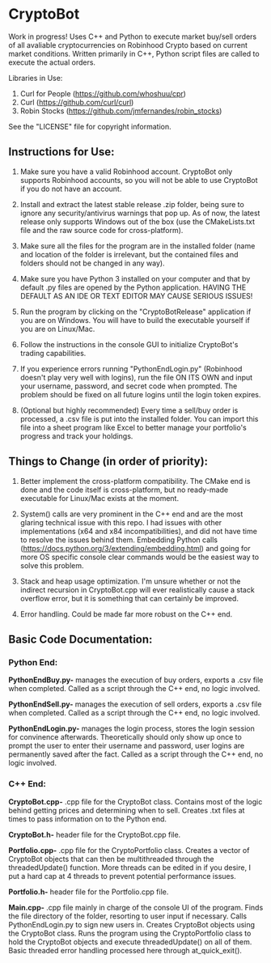 # CryptoBot


Work in progress! Uses C++ and Python to execute market buy/sell orders of all avaliable cryptocurrencies on Robinhood Crypto based on current market conditions. Written primarily in C++, Python script files are called to execute the actual orders.

Libraries in Use:
1. Curl for People (https://github.com/whoshuu/cpr)
2. Curl (https://github.com/curl/curl)
3. Robin Stocks (https://github.com/jmfernandes/robin_stocks)

See the "LICENSE" file for copyright information.


## Instructions for Use:

1. Make sure you have a valid Robinhood account. CryptoBot only supports Robinhood accounts, so you will not be able to use CryptoBot if you do not have an account.

2. Install and extract the latest stable release .zip folder, being sure to ignore any security/antivirus warnings that pop up. As of now, the latest release only supports Windows out of the box (use the CMakeLists.txt file and the raw source code for cross-platform).

3. Make sure all the files for the program are in the installed folder (name and location of the folder is irrelevant, but the contained files and folders should not be changed in any way).

4. Make sure you have Python 3 installed on your computer and that by default .py files are opened by the Python application. HAVING THE DEFAULT AS
   AN IDE OR TEXT EDITOR MAY CAUSE SERIOUS ISSUES!
   
5. Run the program by clicking on the "CryptoBotRelease" application if you are on Windows. You will have to build the executable yourself if you are on Linux/Mac.

6. Follow the instructions in the console GUI to initialize CryptoBot's trading capabilities.

7. If you experience errors running "PythonEndLogin.py" (Robinhood doesn't play very well with logins), run the file ON ITS OWN
   and input your username, password, and secret code when prompted. The problem should be fixed on all future logins until the login token expires.

8. (Optional but highly recommended) Every time a sell/buy order is processed, a .csv file is put into the installed folder. You can import this file
    into a sheet program like Excel to better manage your portfolio's progress and track your holdings.

## Things to Change (in order of priority):

1. Better implement the cross-platform compatibility. The CMake end is done and the code itself is cross-platform, but no ready-made executable for Linux/Mac exists at the moment.

2. System() calls are very prominent in the C++ end and are the most glaring technical issue with this repo. I had issues with other implementations (x64 and x84 incompatibilities), and did not have time to resolve the issues behind them.
   Embedding Python calls (https://docs.python.org/3/extending/embedding.html) and going for more OS specific console clear commands would be the easiest way to solve this problem.

3. Stack and heap usage optimization. I'm unsure whether or not the indirect recursion in CryptoBot.cpp will ever realistically cause a stack overflow error, but it is something that can certainly be improved.

4. Error handling. Could be made far more robust on the C++ end.

## Basic Code Documentation:

### Python End:

**PythonEndBuy.py-** manages the execution of buy orders, exports a .csv file when completed.
		 Called as a script through the C++ end, no logic involved.

**PythonEndSell.py-** manages the execution of sell orders, exports a .csv file when completed.
		  Called as a script through the C++ end, no logic involved.

**PythonEndLogin.py-** manages the login process, stores the login session for convinence afterwards. Theoretically should only show up once to prompt the user to enter their username and password, user logins are permanently saved after the fact. Called as a script through the C++ end, no logic involved.



### C++ End:

**CryptoBot.cpp-** .cpp file for the CryptoBot class. Contains most of the logic behind getting prices
		and determining when to sell. Creates .txt files at times to pass information
		on to the Python end.

**CryptoBot.h-** header file for the CryptoBot.cpp file.

**Portfolio.cpp-** .cpp file for the CryptoPortfolio class. Creates a vector of CryptoBot objects that can then be
 		multithreaded through the threadedUpdate() function. More threads can be edited in if you desire, I put a hard
		cap at 4 threads to prevent potential performance issues.

**Portfolio.h-** header file for the Portfolio.cpp file.

**Main.cpp-** .cpp file mainly in charge of the console UI of the program. Finds the file directory of the folder, resorting to user input if necessary. Calls PythonEndLogin.py to sign new users in. Creates CryptoBot objects using the CryptoBot class. Runs the program using the CryptoPortfolio class to hold the CryptoBot objects and execute threadedUpdate() on all of them. Basic threaded error handling processed here through at_quick_exit().



